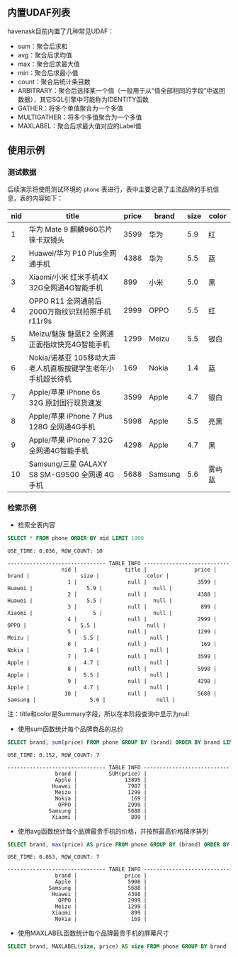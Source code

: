 <a name="ZvNC4"></a>
## 内置UDAF列表

havenask目前内置了几种常见UDAF：

- sum：聚合后求和
- avg：聚合后求均值
- max：聚合后求最大值
- min：聚合后求最小值
- count：聚合后统计条目数
- ARBITRARY：聚合后选择某一个值（一般用于从“值全部相同的字段”中返回数据），其它SQL引擎中可能称为IDENTITY函数
- GATHER：将多个单值聚合为一个多值
- MULTIGATHER：将多个多值聚合为一个多值
- MAXLABEL：聚合后求最大值对应的Label值

<a name="X9ytW"></a>
## 使用示例


<a name="i67jR"></a>
### 测试数据

后续演示将使用测试环境的 `phone` 表进行，表中主要记录了主流品牌的手机信息，表的内容如下：

| nid | title | price | brand | size | color |
| --- | --- | --- | --- | --- | --- |
| 1 | 华为 Mate 9 麒麟960芯片 徕卡双镜头 | 3599 | 华为 | 5.9 | 红 |
| 2 | Huawei/华为 P10 Plus全网通手机 | 4388 | 华为 | 5.5 | 蓝 |
| 3 | Xiaomi/小米 红米手机4X 32G全网通4G智能手机 | 899 | 小米 | 5.0 | 黑 |
| 4 | OPPO R11 全网通前后2000万指纹识别拍照手机r11r9s | 2999 | OPPO | 5.5 | 红 |
| 5 | Meizu/魅族 魅蓝E2 全网通正面指纹快充4G智能手机 | 1299 | Meizu | 5.5 | 银白 |
| 6 | Nokia/诺基亚 105移动大声老人机直板按键学生老年小手机超长待机 | 169 | Nokia | 1.4 | 蓝 |
| 7 | Apple/苹果 iPhone 6s 32G 原封国行现货速发 | 3599 | Apple | 4.7 | 银白 |
| 8 | Apple/苹果 iPhone 7 Plus 128G 全网通4G手机 | 5998 | Apple | 5.5 | 亮黑 |
| 9 | Apple/苹果 iPhone 7 32G 全网通4G智能手机 | 4298 | Apple | 4.7 | 黑 |
| 10 | Samsung/三星 GALAXY S8 SM-G9500 全网通 4G手机 | 5688 | Samsung | 5.6 | 雾屿蓝 |


<a name="AttrF"></a>
### 检索示例

- 检索全表内容

```sql
SELECT * FROM phone ORDER BY nid LIMIT 1000 
```

```
USE_TIME: 0.036, ROW_COUNT: 10

------------------------------- TABLE INFO ---------------------------
                 nid |               title |               price |               brand |                size |               color |
                   1 |                null |                3599 |              Huawei |                 5.9 |                null |
                   2 |                null |                4388 |              Huawei |                 5.5 |                null |
                   3 |                null |                 899 |              Xiaomi |                   5 |                null |
                   4 |                null |                2999 |                OPPO |                 5.5 |                null |
                   5 |                null |                1299 |               Meizu |                 5.5 |                null |
                   6 |                null |                 169 |               Nokia |                 1.4 |                null |
                   7 |                null |                3599 |               Apple |                 4.7 |                null |
                   8 |                null |                5998 |               Apple |                 5.5 |                null |
                   9 |                null |                4298 |               Apple |                 4.7 |                null |
                  10 |                null |                5688 |             Samsung |                 5.6 |                null |
```

注：title和color是Summary字段，所以在本阶段查询中显示为null

- 使用sum函数统计每个品牌商品的总价
```sql
SELECT brand, sum(price) FROM phone GROUP BY (brand) ORDER BY brand LIMIT 1000
```

```
USE_TIME: 0.152, ROW_COUNT: 7

------------------------------- TABLE INFO ---------------------------
               brand |          SUM(price) |
               Apple |               13895 |
              Huawei |                7987 |
               Meizu |                1299 |
               Nokia |                 169 |
                OPPO |                2999 |
             Samsung |                5688 |
              Xiaomi |                 899 |
```

- 使用avg函数统计每个品牌最贵手机的价格，并按照最高价格降序排列

```sql
SELECT brand, max(price) AS price FROM phone GROUP BY (brand) ORDER BY price DESC LIMIT 1000
```

```
USE_TIME: 0.053, ROW_COUNT: 7

------------------------------- TABLE INFO ---------------------------
               brand |               price |
               Apple |                5998 |
             Samsung |                5688 |
              Huawei |                4388 |
                OPPO |                2999 |
               Meizu |                1299 |
              Xiaomi |                 899 |
               Nokia |                 169 |
```


- 使用MAXLABEL函数统计每个品牌最贵手机的屏幕尺寸
```sql
SELECT brand, MAXLABEL(size, price) AS size FROM phone GROUP BY brand
```

